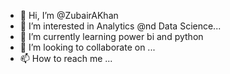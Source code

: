 - 👋 Hi, I’m @ZubairAKhan
- 👀 I’m interested in Analytics @nd Data Science...
- 🌱 I’m currently learning power bi and python
- 💞️ I’m looking to collaborate on ...
- 📫 How to reach me ...

<!---
ZubairAKhan/ZubairAKhan is a ✨ special ✨ repository because its `README.md` (this file) appears on your GitHub profile.
You can click the Preview link to take a look at your changes.
--->
